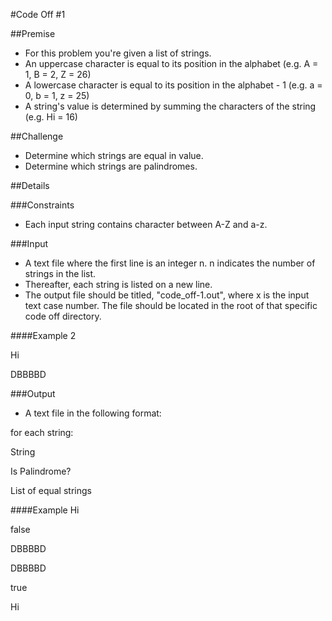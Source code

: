 #Code Off #1

##Premise
* For this problem you're given a list of strings.
* An uppercase character is equal to its position in the alphabet (e.g. A = 1, B = 2, Z = 26)
* A lowercase character is equal to its position in the alphabet - 1 (e.g. a = 0, b = 1, z = 25)
* A string's value is determined by summing the characters of the string (e.g. Hi = 16)

##Challenge
* Determine which strings are equal in value.
* Determine which strings are palindromes.

##Details

###Constraints
* Each input string contains character between A-Z and a-z.

###Input
* A text file where the first line is an integer n. n indicates the number of strings in the list.
* Thereafter, each string is listed on a new line.
* The output file should be titled, "code_off-1.out", where x is the input text case number. The file should be located in the root of that specific code off directory.

####Example
2

Hi

DBBBBD

###Output
* A text file in the following format:

for each string:

String

Is Palindrome?

List of equal strings

####Example
Hi

false

DBBBBD

DBBBBD

true

Hi
